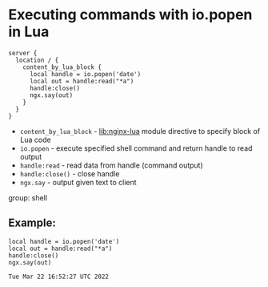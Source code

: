# Executing commands with io.popen in Lua

```nginx
server {
  location / {
    content_by_lua_block {
      local handle = io.popen('date')
      local out = handle:read("*a")
      handle:close()
      ngx.say(out)
    }
  }
}
```

- `content_by_lua_block` - [lib:nginx-lua](/nginx-lua/how-to-install-nginx-lua-module-in-ubuntu-ubuntuversion) module directive to specify block of Lua code
- `io.popen` - execute specified shell command and return handle to read output
- `handle:read` - read data from handle (command output)
- `handle:close()` - close handle
- `ngx.say` - output given text to client

group: shell

## Example: 
```nginx
local handle = io.popen('date')
local out = handle:read("*a")
handle:close()
ngx.say(out)
```
```
Tue Mar 22 16:52:27 UTC 2022


```

